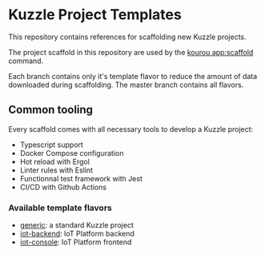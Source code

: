 # Kuzzle Project Templates

This repository contains references for scaffolding new Kuzzle projects.

The project scaffold in this repository are used by the [kourou app:scaffold](https://github.com/kuzzleio/kourou/#kourou-appscaffold-name) command.

Each branch contains only it's template flavor to reduce the amount of data downloaded during scaffolding. The master branch contains all flavors.

## Common tooling

Every scaffold comes with all necessary tools to develop a Kuzzle project:
 - Typescript support
 - Docker Compose configuration
 - Hot reload with Ergol
 - Linter rules with Eslint
 - Functionnal test framework with Jest
 - CI/CD with Github Actions

### Available template flavors

 - [generic](./generic/): a standard Kuzzle project
 - [iot-backend](./iot-backend): IoT Platform backend
 - [iot-console](./iot-console): IoT Platform frontend
